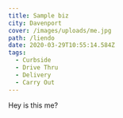 ```yaml
---
title: Sample biz
city: Davenport
cover: /images/uploads/me.jpg
path: /liendo
date: 2020-03-29T10:55:14.584Z
tags:
  - Curbside
  - Drive Thru
  - Delivery
  - Carry Out
---
```

Hey is this me?
